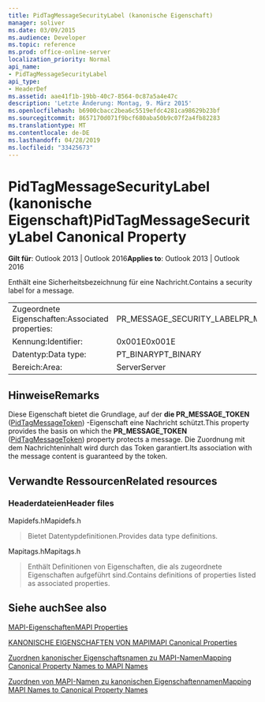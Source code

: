 ```yaml
---
title: PidTagMessageSecurityLabel (kanonische Eigenschaft)
manager: soliver
ms.date: 03/09/2015
ms.audience: Developer
ms.topic: reference
ms.prod: office-online-server
localization_priority: Normal
api_name:
- PidTagMessageSecurityLabel
api_type:
- HeaderDef
ms.assetid: aae41f1b-19bb-40c7-8564-0c87a5a4e47c
description: 'Letzte Änderung: Montag, 9. März 2015'
ms.openlocfilehash: b6900cbacc2bea6c5519efdc4281ca98629b23bf
ms.sourcegitcommit: 8657170d071f9bcf680aba50b9c07f2a4fb82283
ms.translationtype: MT
ms.contentlocale: de-DE
ms.lasthandoff: 04/28/2019
ms.locfileid: "33425673"
---
```

# <a name="pidtagmessagesecuritylabel-canonical-property"></a><span data-ttu-id="754fe-103">PidTagMessageSecurityLabel (kanonische Eigenschaft)</span><span class="sxs-lookup"><span data-stu-id="754fe-103">PidTagMessageSecurityLabel Canonical Property</span></span>

  
  
<span data-ttu-id="754fe-104">**Gilt für**: Outlook 2013 | Outlook 2016</span><span class="sxs-lookup"><span data-stu-id="754fe-104">**Applies to**: Outlook 2013 | Outlook 2016</span></span> 
  
<span data-ttu-id="754fe-105">Enthält eine Sicherheitsbezeichnung für eine Nachricht.</span><span class="sxs-lookup"><span data-stu-id="754fe-105">Contains a security label for a message.</span></span>
  
|||
|:-----|:-----|
|<span data-ttu-id="754fe-106">Zugeordnete Eigenschaften:</span><span class="sxs-lookup"><span data-stu-id="754fe-106">Associated properties:</span></span>  <br/> |<span data-ttu-id="754fe-107">PR_MESSAGE_SECURITY_LABEL</span><span class="sxs-lookup"><span data-stu-id="754fe-107">PR_MESSAGE_SECURITY_LABEL</span></span>  <br/> |
|<span data-ttu-id="754fe-108">Kennung:</span><span class="sxs-lookup"><span data-stu-id="754fe-108">Identifier:</span></span>  <br/> |<span data-ttu-id="754fe-109">0x001E</span><span class="sxs-lookup"><span data-stu-id="754fe-109">0x001E</span></span>  <br/> |
|<span data-ttu-id="754fe-110">Datentyp:</span><span class="sxs-lookup"><span data-stu-id="754fe-110">Data type:</span></span>  <br/> |<span data-ttu-id="754fe-111">PT_BINARY</span><span class="sxs-lookup"><span data-stu-id="754fe-111">PT_BINARY</span></span>  <br/> |
|<span data-ttu-id="754fe-112">Bereich:</span><span class="sxs-lookup"><span data-stu-id="754fe-112">Area:</span></span>  <br/> |<span data-ttu-id="754fe-113">Server</span><span class="sxs-lookup"><span data-stu-id="754fe-113">Server</span></span>  <br/> |
   
## <a name="remarks"></a><span data-ttu-id="754fe-114">Hinweise</span><span class="sxs-lookup"><span data-stu-id="754fe-114">Remarks</span></span>

<span data-ttu-id="754fe-115">Diese Eigenschaft bietet die Grundlage, auf der **die PR_MESSAGE_TOKEN** ([PidTagMessageToken](pidtagmessagetoken-canonical-property.md)) -Eigenschaft eine Nachricht schützt.</span><span class="sxs-lookup"><span data-stu-id="754fe-115">This property provides the basis on which the **PR_MESSAGE_TOKEN** ([PidTagMessageToken](pidtagmessagetoken-canonical-property.md)) property protects a message.</span></span> <span data-ttu-id="754fe-116">Die Zuordnung mit dem Nachrichteninhalt wird durch das Token garantiert.</span><span class="sxs-lookup"><span data-stu-id="754fe-116">Its association with the message content is guaranteed by the token.</span></span>
  
## <a name="related-resources"></a><span data-ttu-id="754fe-117">Verwandte Ressourcen</span><span class="sxs-lookup"><span data-stu-id="754fe-117">Related resources</span></span>

### <a name="header-files"></a><span data-ttu-id="754fe-118">Headerdateien</span><span class="sxs-lookup"><span data-stu-id="754fe-118">Header files</span></span>

<span data-ttu-id="754fe-119">Mapidefs.h</span><span class="sxs-lookup"><span data-stu-id="754fe-119">Mapidefs.h</span></span>
  
> <span data-ttu-id="754fe-120">Bietet Datentypdefinitionen.</span><span class="sxs-lookup"><span data-stu-id="754fe-120">Provides data type definitions.</span></span>
    
<span data-ttu-id="754fe-121">Mapitags.h</span><span class="sxs-lookup"><span data-stu-id="754fe-121">Mapitags.h</span></span>
  
> <span data-ttu-id="754fe-122">Enthält Definitionen von Eigenschaften, die als zugeordnete Eigenschaften aufgeführt sind.</span><span class="sxs-lookup"><span data-stu-id="754fe-122">Contains definitions of properties listed as associated properties.</span></span>
    
## <a name="see-also"></a><span data-ttu-id="754fe-123">Siehe auch</span><span class="sxs-lookup"><span data-stu-id="754fe-123">See also</span></span>



[<span data-ttu-id="754fe-124">MAPI-Eigenschaften</span><span class="sxs-lookup"><span data-stu-id="754fe-124">MAPI Properties</span></span>](mapi-properties.md)
  
[<span data-ttu-id="754fe-125">KANONISCHE EIGENSCHAFTEN VON MAPI</span><span class="sxs-lookup"><span data-stu-id="754fe-125">MAPI Canonical Properties</span></span>](mapi-canonical-properties.md)
  
[<span data-ttu-id="754fe-126">Zuordnen kanonischer Eigenschaftsnamen zu MAPI-Namen</span><span class="sxs-lookup"><span data-stu-id="754fe-126">Mapping Canonical Property Names to MAPI Names</span></span>](mapping-canonical-property-names-to-mapi-names.md)
  
[<span data-ttu-id="754fe-127">Zuordnen von MAPI-Namen zu kanonischen Eigenschaftennamen</span><span class="sxs-lookup"><span data-stu-id="754fe-127">Mapping MAPI Names to Canonical Property Names</span></span>](mapping-mapi-names-to-canonical-property-names.md)

